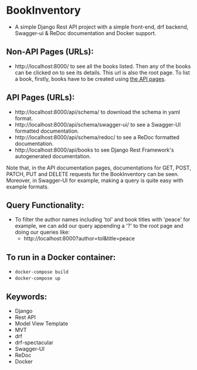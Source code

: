 # BookInventory
- A simple Django Rest API project with a simple front-end, drf backend,
  Swagger-ui &amp; ReDoc documentation and Docker support.  

## Non-API Pages (URLs):
- http://localhost:8000/ to see all the books listed. Then any of the books 
can be clicked on to see its details. This url is also the root page. To list
a book, firstly, books have to be created using [the API pages](#api-pages-(urls):).  

## API Pages (URLs):
- http://localhost:8000/api/schema/ to download the schema in yaml format.  
- http://localhost:8000/api/schema/swagger-ui/ to see a Swagger-UI formatted
documentation.  
- http://localhost:8000/api/schema/redoc/ to see a ReDoc formatted
  documentation.
- http://localhost:8000/api/books to see Django Rest Framework's autogenerated
documentation.
  
Note that, in the API documentation pages, documentations for GET, POST, PATCH,
PUT and DELETE requests for the BookInventory can be seen. Moreover, in 
Swagger-UI for example, making a query is quite easy with example formats.    

## Query Functionality:
- To filter the author names including 'tol' and book titles with 'peace' for
example, we can add our query appending a '?' to the root page and doing our 
queries like:  
    - http://localhost:8000?author=tol&title=peace

## To run in a Docker container:
- `docker-compose build`  
- `docker-compose up`  

## Keywords:
- Django
- Rest API
- Model View Template
- MVT
- drf
- drf-spectacular 
- Swagger-UI
- ReDoc
- Docker 
